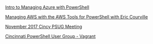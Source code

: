 ﻿[Intro to Managing Azure with PowerShell](Intro%20to%20Managing%20Azure%20with%20PowerShell.md)


[Managing AWS with the AWS Tools for PowerShell with Eric Courville](Managing%20AWS%20with%20the%20AWS%20Tools%20for%20PowerShell%20with%20Eric%20Courville.md)


[November 2017 Cincy PSUG Meeting](November%202017%20Cincy%20PSUG%20Meeting.md)


[Cincinnati PowerShell User Group - Vagrant](Cincinnati%20PowerShell%20User%20Group%20-%20Vagrant.md)


